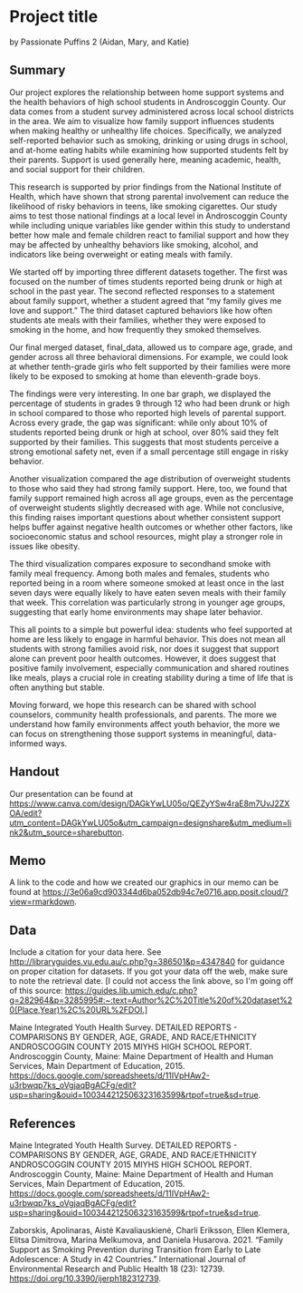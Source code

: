 Project title
================
by Passionate Puffins 2 (Aidan, Mary, and Katie)

## Summary
Our project explores the relationship between home support systems and the health behaviors of high school students in Androscoggin County. Our data comes from a student survey administered across local school districts in the area. We aim to visualize how family support influences students when making healthy or unhealthy life choices. Specifically, we analyzed self-reported behavior such as smoking, drinking or using drugs in school, and at-home eating habits while examining how supported students felt by their parents. Support is used generally here, meaning academic, health, and social support for their children.

This research is supported by prior findings from the National Institute of Health, which have shown that strong parental involvement can reduce the likelihood of risky behaviors in teens, like smoking cigarettes. Our study aims to test those national findings at a local level in Androscoggin County while including unique variables like gender within this study to understand better how male and female children react to familial support and how they may be affected by unhealthy behaviors like smoking, alcohol, and indicators like being overweight or eating meals with family.

We started off by importing three different datasets together. The first was focused on the number of times students reported being drunk or high at school in the past year. The second reflected responses to a statement about family support, whether a student agreed that “my family gives me love and support.” The third dataset captured behaviors like how often students ate meals with their families, whether they were exposed to smoking in the home, and how frequently they smoked themselves.

Our final merged dataset, final_data, allowed us to compare age, grade, and gender across all three behavioral dimensions. For example, we could look at whether tenth-grade girls who felt supported by their families were more likely to be exposed to smoking at home than eleventh-grade boys.

The findings were very interesting. In one bar graph, we displayed the percentage of students in grades 9 through 12 who had been drunk or high in school compared to those who reported high levels of parental support. Across every grade, the gap was significant: while only about 10% of students reported being drunk or high at school, over 80% said they felt supported by their families. This suggests that most students perceive a strong emotional safety net, even if a small percentage still engage in risky behavior.

Another visualization compared the age distribution of overweight students to those who said they had strong family support. Here, too, we found that family support remained high across all age groups, even as the percentage of overweight students slightly decreased with age. While not conclusive, this finding raises important questions about whether consistent support helps buffer against negative health outcomes or whether other factors, like socioeconomic status and school resources, might play a stronger role in issues like obesity.

The third visualization compares exposure to secondhand smoke with family meal frequency. Among both males and females, students who reported being in a room where someone smoked at least once in the last seven days were equally likely to have eaten seven meals with their family that week. This correlation was particularly strong in younger age groups, suggesting that early home environments may shape later behavior.

This all points to a simple but powerful idea: students who feel supported at home are less likely to engage in harmful behavior. This does not mean all students with strong families avoid risk, nor does it suggest that support alone can prevent poor health outcomes. However, it does suggest that positive family involvement, especially communication and shared routines like meals, plays a crucial role in creating stability during a time of life that is often anything but stable.

Moving forward, we hope this research can be shared with school counselors, community health professionals, and parents. The more we understand how family environments affect youth behavior, the more we can focus on strengthening those support systems in meaningful, data-informed ways.


## Handout

Our presentation can be found at https://www.canva.com/design/DAGkYwLU05o/QEZyYSw4raE8m7UvJ2ZXOA/edit?utm_content=DAGkYwLU05o&utm_campaign=designshare&utm_medium=link2&utm_source=sharebutton.

## Memo

A link to the code and how we created our graphics in our memo can be found at https://3e06a9cd903344d6ba052db94c7e0716.app.posit.cloud/?view=rmarkdown.

## Data

Include a citation for your data here. See
<http://libraryguides.vu.edu.au/c.php?g=386501&p=4347840> for guidance
on proper citation for datasets. If you got your data off the web, make
sure to note the retrieval date. [I could not access the link above, so I'm going off of this source: https://guides.lib.umich.edu/c.php?g=282964&p=3285995#:~:text=Author%2C%20Title%20of%20dataset%20(Place,Year)%2C%20URL%2FDOI.]

Maine Integrated Youth Health Survey. DETAILED REPORTS - COMPARISONS BY GENDER, AGE, GRADE, AND RACE/ETHNICITY ANDROSCOGGIN COUNTY 2015 MIYHS HIGH SCHOOL REPORT. Androscoggin County, Maine: Maine Department of Health and Human Services, Main Department of Education, 2015. https://docs.google.com/spreadsheets/d/11IVpHAw2-u3rbwqp7ks_oVgjaqBgACFg/edit?usp=sharing&ouid=100344212506323163599&rtpof=true&sd=true. 

## References

Maine Integrated Youth Health Survey. DETAILED REPORTS - COMPARISONS BY GENDER, AGE, GRADE, AND RACE/ETHNICITY ANDROSCOGGIN COUNTY 2015 MIYHS HIGH SCHOOL REPORT. Androscoggin County, Maine: Maine Department of Health and Human Services, Main Department of Education, 2015. https://docs.google.com/spreadsheets/d/11IVpHAw2-u3rbwqp7ks_oVgjaqBgACFg/edit?usp=sharing&ouid=100344212506323163599&rtpof=true&sd=true.

Zaborskis, Apolinaras, Aistė Kavaliauskienė, Charli Eriksson, Ellen Klemera, Elitsa Dimitrova, Marina Melkumova, and Daniela Husarova. 2021. “Family Support as Smoking Prevention during Transition from Early to Late Adolescence: A Study in 42 Countries.” International Journal of Environmental Research and Public Health 18 (23): 12739. https://doi.org/10.3390/ijerph182312739.
